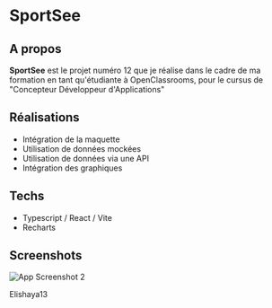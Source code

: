 # SportSee

## A propos

**SportSee** est le projet numéro 12 que je réalise dans le cadre de ma formation en tant qu'étudiante à OpenClassrooms, pour le cursus de "Concepteur Développeur d'Applications"

## Réalisations

- Intégration de la maquette
- Utilisation de données mockées
- Utilisation de données via une API
- Intégration des graphiques

## Techs

- Typescript / React / Vite
- Recharts

## Screenshots

![App Screenshot 2](https://pictures.angiepons.fr/images/other/sportsee-screen.png)

Elishaya13
